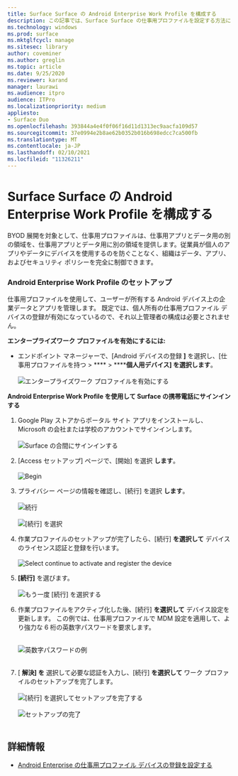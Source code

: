 ```yaml
---
title: Surface Surface の Android Enterprise Work Profile を構成する
description: この記事では、Surface Surface の仕事用プロファイルを設定する方法について説明します。
ms.technology: windows
ms.prod: surface
ms.mktglfcycl: manage
ms.sitesec: library
author: coveminer
ms.author: greglin
ms.topic: article
ms.date: 9/25/2020
ms.reviewer: karand
manager: laurawi
ms.audience: itpro
audience: ITPro
ms.localizationpriority: medium
appliesto:
- Surface Duo
ms.openlocfilehash: 393844a4e4f0f06f16d11d1313ec9aacfa109d57
ms.sourcegitcommit: 37e0994e2b8ae62b0352b016b698edcc7ca500fb
ms.translationtype: MT
ms.contentlocale: ja-JP
ms.lasthandoff: 02/10/2021
ms.locfileid: "11326211"
---
```

# Surface Surface の Android Enterprise Work Profile を構成する

BYOD 展開を対象として、仕事用プロファイルは、仕事用アプリとデータ用の別の領域を、仕事用アプリとデータ用に別の領域を提供します。従業員が個人のアプリやデータにデバイスを使用するのを防ぐことなく、組織はデータ、アプリ、およびセキュリティ ポリシーを完全に制御できます。

### Android Enterprise Work Profile のセットアップ

仕事用プロファイルを使用して、ユーザーが所有する Android デバイス上の企業データとアプリを管理します。 既定では、個人所有の仕事用プロファイル デバイスの登録が有効になっているので、それ以上管理者の構成は必要とされません。  

**エンタープライズワーク プロファイルを有効にするには:**

- エンドポイント マネージャーで、[Android デバイスの登録 **]** を選択し、[仕事用プロファイルを持つ  >  ****  >  ******個人用デバイス] を選択します**。
<br><br>
 ![エンタープライズワーク プロファイルを有効にする](images/enroll-start.png)

 
**Android Enterprise Work Profile を使用して Surface の携帯電話にサインインする**

1. Google Play ストアからポータル サイト アプリをインストールし、Microsoft の会社または学校のアカウントでサインインします。<br><br>
![Surface の合間にサインインする](images/duo-wp-1.png)
 
2. [Access セットアップ] ページで、[開始] を選択 **します**。<br><br>
![Begin](images/duo-wp-2.png)

3. プライバシー ページの情報を確認し、[続行] を選択 **します**。<br><br>
 ![続行](images/duo-wp-3.png)
<br><br>
 ![[続行] を選択](images/duo-wp-4.png)
 
4. 作業プロファイルのセットアップが完了したら、[続行] **を選択して** デバイスのライセンス認証と登録を行います。<br><br>
 ![Select continue to activate and register the device](images/duo-wp-5.png)

5. **[続行]** を選びます。<br><br>
 ![もう一度 [続行] を選択する](images/duo-wp-6.png)

6. 作業プロファイルをアクティブ化した後、[続行] **を選択して** デバイス設定を更新します。 この例では、仕事用プロファイルで MDM 設定を適用して、より強力な 6 桁の英数字パスワードを要求します。 <br><br>

     ![英数字パスワードの例](images/duo-wp-7.png)<br><br>
7. [ **解決] を** 選択して必要な認証を入力し、[続行] **を選択して** ワーク プロファイルのセットアップを完了します。 <br><br>
     ![[続行] を選択してセットアップを完了する](images/duo-wp-8.png)<br><br>
     ![セットアップの完了](images/duo-wp-9.png)<br><br>

## 詳細情報

- [Android Enterprise の仕事用プロファイル デバイスの登録を設定する](https://docs.microsoft.com/mem/intune/enrollment/android-work-profile-enroll)

